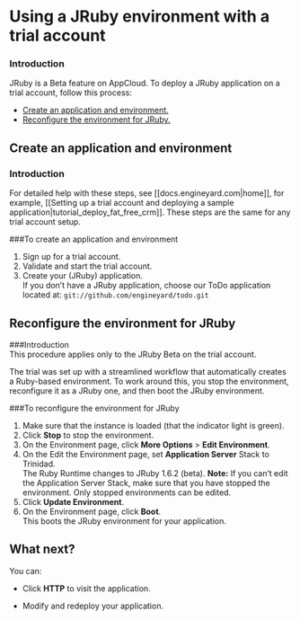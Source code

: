 # Using a JRuby environment with a trial account


### Introduction

JRuby is a Beta feature on AppCloud. To deploy a JRuby application on a trial account, follow this process: 

*	[Create an application and environment.][2]
*	[Reconfigure the environment for JRuby.][3]

<h2 id="topic2"> Create an application and environment </h2>

### Introduction  

For detailed help with these steps, see [[docs.engineyard.com|home]], for example, [[Setting up a trial account and deploying a sample application|tutorial_deploy_fat_free_crm]]. These steps are the same for any trial account setup. 


###To create an application and environment  
1. Sign up for a trial account.  
2. Validate and start the trial account.  
3. Create your (JRuby) application.  
    If you don’t have a JRuby application, choose our ToDo application located at: `git://github.com/engineyard/todo.git`

<h2 id="topic3"> Reconfigure the environment for JRuby </h2>

###Introduction  
This procedure applies only to the JRuby Beta on the trial account. 

The trial was set up with a streamlined workflow that automatically creates a Ruby-based environment. To work around this, you stop the environment, reconfigure it as a JRuby one, and then boot the JRuby environment.

###To reconfigure the environment for JRuby

1. Make sure that the instance is loaded (that the indicator light is green).  
2. Click **Stop** to stop the environment.  
3. On the Environment page, click **More Options** > **Edit Environment**.  
4. On the Edit the Environment page, set **Application Server** Stack to Trinidad.  
    The Ruby Runtime changes to JRuby 1.6.2 (beta).  **Note:** If you can’t edit the 
    Application Server Stack, make sure that you have stopped the environment. Only 
    stopped environments can be edited.
5. Click **Update Environment**.  
6. On the Environment page, click **Boot**.  
    This boots the JRuby environment for your application.  


<h2 id="topic4"> What next? </h2>

You can:

* Click **HTTP** to visit the application.

* Modify and redeploy your application.




[1]: #topic1        "topic1"
[2]: #topic2        "topic2"
[3]: #topic3        "topic3"
[4]: #topic4        "topic4"
